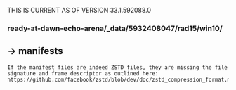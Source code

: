 THIS IS CURRENT AS OF VERSION 33.1.592088.0

### ready-at-dawn-echo-arena/_data/5932408047/rad15/win10/
## -> manifests

    If the manifest files are indeed ZSTD files, they are missing the file signature and frame descriptor as outlined here: 
    https://github.com/facebook/zstd/blob/dev/doc/zstd_compression_format.md#frame_header

      
